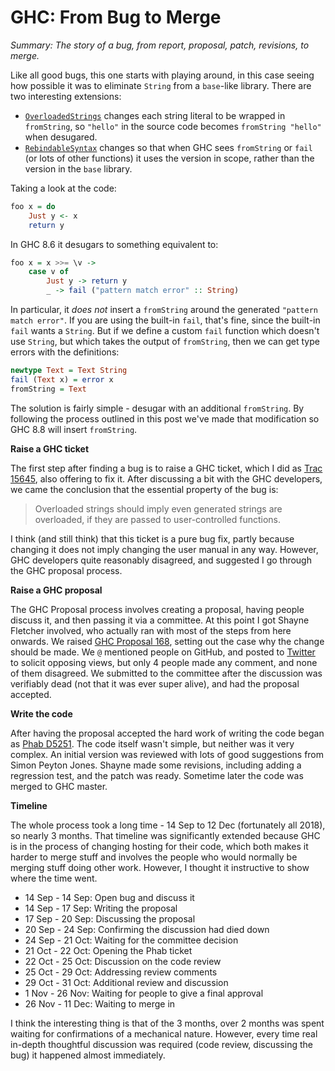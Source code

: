 # GHC: From Bug to Merge

_Summary: The story of a bug, from report, proposal, patch, revisions, to merge._

Like all good bugs, this one starts with playing around, in this case seeing how possible it was to eliminate `String` from a `base`-like library. There are two interesting extensions:

* [`OverloadedStrings`](https://downloads.haskell.org/~ghc/latest/docs/html/users_guide/glasgow_exts.html#overloaded-string-literals) changes each string literal to be wrapped in `fromString`, so `"hello"` in the source code becomes `fromString "hello"` when desugared.
* [`RebindableSyntax`](https://downloads.haskell.org/~ghc/latest/docs/html/users_guide/glasgow_exts.html#extension-RebindableSyntax) changes so that when GHC sees `fromString` or `fail` (or lots of other functions) it uses the version in scope, rather than the version in the `base` library.

Taking a look at the code:

```haskell
foo x = do
    Just y <- x
    return y
```

In GHC 8.6 it desugars to something equivalent to:

```haskell
foo x = x >>= \v ->
    case v of
        Just y -> return y
        _ -> fail ("pattern match error" :: String)
```

In particular, it _does not_ insert a `fromString` around the generated `"pattern match error"`. If you are using the built-in `fail`, that's fine, since the built-in `fail` wants a `String`. But if we define a custom `fail` function which doesn't use `String`, but which takes the output of `fromString`, then we can get type errors with the definitions:

```haskell
newtype Text = Text String
fail (Text x) = error x
fromString = Text
```

The solution is fairly simple - desugar with an additional `fromString`. By following the process outlined in this post we've made that modification so GHC 8.8 will insert `fromString`.

**Raise a GHC ticket**

The first step after finding a bug is to raise a GHC ticket, which I did as [Trac 15645](https://ghc.haskell.org/trac/ghc/ticket/15645), also offering to fix it. After discussing a bit with the GHC developers, we came the conclusion that the essential property of the bug is:

> Overloaded strings should imply even generated strings are overloaded, if they are passed to user-controlled functions.

I think (and still think) that this ticket is a pure bug fix, partly because changing it does not imply changing the user manual in any way. However, GHC developers quite reasonably disagreed, and suggested I go through the GHC proposal process.

**Raise a GHC proposal**

The GHC Proposal process involves creating a proposal, having people discuss it, and then passing it via a committee. At this point I got Shayne Fletcher involved, who actually ran with most of the steps from here onwards. We raised [GHC Proposal 168](https://github.com/ghc-proposals/ghc-proposals/pull/168), setting out the case why the change should be made. We `@` mentioned people on GitHub, and posted to [Twitter](https://twitter.com/shayne_fletcher/status/1042396301361590272) to solicit opposing views, but only 4 people made any comment, and none of them disagreed. We submitted to the committee after the discussion was verifiably dead (not that it was ever super alive), and had the proposal accepted.

**Write the code**

After having the proposal accepted the hard work of writing the code began as [Phab D5251](https://phabricator.haskell.org/D5251). The code itself wasn't simple, but neither was it very complex. An initial version was reviewed with lots of good suggestions from Simon Peyton Jones. Shayne made some revisions, including adding a regression test, and the patch was ready. Sometime later the code was merged to GHC master.

**Timeline**

The whole process took a long time - 14 Sep to 12 Dec (fortunately all 2018), so nearly 3 months. That timeline was significantly extended because GHC is in the process of changing hosting for their code, which both makes it harder to merge stuff and involves the people who would normally be merging stuff doing other work. However, I thought it instructive to show where the time went.

* 14 Sep - 14 Sep: Open bug and discuss it
* 14 Sep - 17 Sep: Writing the proposal
* 17 Sep - 20 Sep: Discussing the proposal
* 20 Sep - 24 Sep: Confirming the discussion had died down
* 24 Sep - 21 Oct: Waiting for the committee decision
* 21 Oct - 22 Oct: Opening the Phab ticket
* 22 Oct - 25 Oct: Discussion on the code review
* 25 Oct - 29 Oct: Addressing review comments
* 29 Oct - 31 Oct: Additional review and discussion
* 1 Nov - 26 Nov: Waiting for people to give a final approval
* 26 Nov - 11 Dec: Waiting to merge in

I think the interesting thing is that of the 3 months, over 2 months was spent waiting for confirmations of a mechanical nature. However, every time real in-depth thoughtful discussion was required (code review, discussing the bug) it happened almost immediately.
